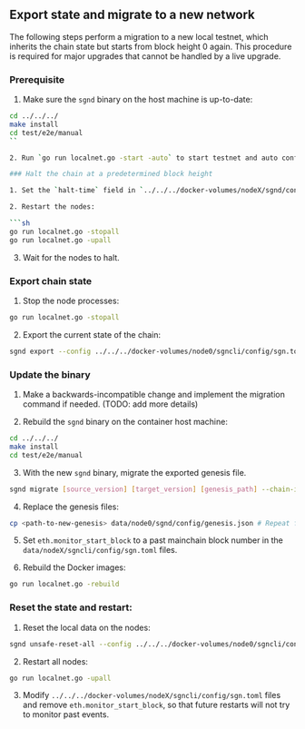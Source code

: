## Export state and migrate to a new network

The following steps perform a migration to a new local testnet, which inherits the chain state but
starts from block height 0 again. This procedure is required for major upgrades that cannot be
handled by a live upgrade.

### Prerequisite

1. Make sure the `sgnd` binary on the host machine is up-to-date:

````sh
cd ../../../
make install
cd test/e2e/manual
``

2. Run `go run localnet.go -start -auto` to start testnet and auto config all nodes as validators.

### Halt the chain at a predetermined block height

1. Set the `halt-time` field in `../../../docker-volumes/nodeX/sgnd/config/app.toml` files to a future block height:

2. Restart the nodes:

```sh
go run localnet.go -stopall
go run localnet.go -upall
````

3. Wait for the nodes to halt.

### Export chain state

1. Stop the node processes:

```sh
go run localnet.go -stopall
```

2. Export the current state of the chain:

```sh
sgnd export --config ../../../docker-volumes/node0/sgncli/config/sgn.toml --home ../../../docker-volumes/node0/sgnd --for-zero-height --height <last-commit-height> > /tmp/sgntest_genesis_export.json
```

### Update the binary

1. Make a backwards-incompatible change and implement the migration command if needed. (TODO: add
   more details)

2. Rebuild the `sgnd` binary on the container host machine:

```sh
cd ../../../
make install
cd test/e2e/manual
```

3. With the new `sgnd` binary, migrate the exported genesis file.

```sh
sgnd migrate [source_version] [target_version] [genesis_path] --chain-id sgntest-2 > sgntest-2_genesis.json
```

4. Replace the genesis files:

```sh
cp <path-to-new-genesis> data/node0/sgnd/config/genesis.json # Repeat for all nodes
```

5. Set `eth.monitor_start_block` to a past mainchain block number in the
   `data/nodeX/sgncli/config/sgn.toml` files.

6. Rebuild the Docker images:

```sh
go run localnet.go -rebuild
```

### Reset the state and restart:

1. Reset the local data on the nodes:

```sh
sgnd unsafe-reset-all --config ../../../docker-volumes/node0/sgncli/config/sgn.toml --home ../../../docker-volumes/node0/sgnd # Repeat for all nodes
```

2. Restart all nodes:

```sh
go run localnet.go -upall
```

3. Modify `../../../docker-volumes/nodeX/sgncli/config/sgn.toml` files and remove
   `eth.monitor_start_block`, so that future restarts will not try to monitor past events.
